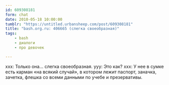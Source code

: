 ```yaml
---
id: 609308181
form: chat
date: 2010-05-18 10:00:00
tumblr: "https://untitled.urbansheep.com/post/609308181"
title: "bash.org.ru: 406665 (слегка своеобразная)"
tags:
    - bash
    - диалоги
    - про девочек

---
```


ххх: Только она... слегка своеобразная.
ууу: Это как?
ххх: У нее в сумке есть карман «на всякий случай», в котором лежит паспорт, заначка, зачетка, флешка со всеми данными по учебе и презервативы.

